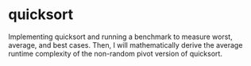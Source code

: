 # quicksort
Implementing quicksort and running a benchmark to measure worst, average, and best cases. Then, I will mathematically derive the average runtime complexity of the non-random pivot version of quicksort.
